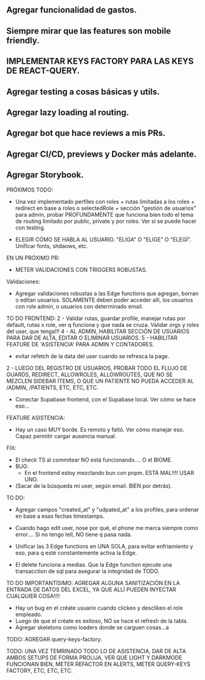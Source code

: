 ## Agregar funcionalidad de gastos.
## Siempre mirar que las features son mobile friendly.
## IMPLEMENTAR KEYS FACTORY PARA LAS KEYS DE REACT-QUERY.
## Agregar testing a cosas básicas y utils.
## Agregar lazy loading al routing.
## Agregar bot que hace reviews a mis PRs.
## Agregar CI/CD, previews y Docker más adelante.
## Agregar Storybook.

PRÓXIMOS TODO:
- Una vez implementado perfiles con roles + rutas limitadas a los roles + redirect en base a roles o selectedRole + sección "gestión de usuarios" para admin, probar PROFUNDAMENTE que funciona bien todo el tema de routing limitado por public, private y por roles. Ver si se puede hacer con testing.



- ELEGIR CÓMO SE HABLA AL USUARIO. "ELIGA" O "ELIGE" O "ELEGÍ". Unificar fonts, shdaows, etc.



EN UN PRÓXIMO PR:
- METER VALIDACIONES CON TRIGGERS ROBUSTAS.

Validaciones:
- Agregar validaciones robustas a las Edge functions que agregan, borran o editan usuarios. SOLAMENTE deben poder acceder allí, los usuarios con role admin, o usuarios con determinado email.



TO DO FRONTEND:
2 - Validar rutas, guardar profile, manejar rutas por default, rutas x role, ver q funciona y que nada se cruza. Validar orgs y roles del user, que tenga!!!
4 - AL ADMIN, HABILITAR SECCIÓN DE USUARIOS PARA DAR DE ALTA, EDITAR O ELIMINAR USUARIOS.
5 - HABILITAR FEATURE DE 'ASISTENCIA' PARA ADMIN Y CONTADORES.

- evitar refetch de la data del user cuando se refresca la page.

2 - LUEGO DEL REGISTRO DE USUARIOS, PROBAR TODO EL FLUJO DE GUARDS, REDIRECT, ALLOWROLES, ALLOWROUTES, QUE NO SE MEZCLEN SIDEBAR ITEMS, O QUE UN PATIENTE NO PUEDA ACCEDER AL /ADMIN, /PATIENTS, ETC, ETC, ETC.



- Conectar Supabase frontend, con el Supabase local. Ver cómo se hace eso...	

FEATURE ASISTENCIA:
- Hay un caso MUY borde. Es remoto y faltó. Ver cómo manejar eso. Capaz permitir cargar ausencia manual.

FIX:
- El check TS al commitear NO está funcionando.... O el BIOME.
- BUG:
	- En el frontend estoy mezclando bun con pnpm. ESTÁ MAL!!!! USAR UNO.
- (Sacar de la búsqueda mi user, según email. BIEN por detrás).


TO DO:
- Agregar campos "created_at" y "udpated_at" a los profiles, para ordenar en base a esas fechas timestamps.
- Cuando hago edit user, nose por qué, el phone me marca siempre como error.... Si no tengo tell, NO tiene q pasa nada.


- Unificar las 3 Edge functions en UNA SOLA, para evitar enfriamiento y eso, para q esté constantemente activa la Edge.
- El delete funciona a medias. Que la Edge function ejecute una transacction de sql para asegurar la integridad de TODO.




TO DO IMPORTANTÍSIMO:
AGREGAR ALGUNA SANITIZACIÓN EN LA ENTRADA DE DATOS DEL EXCEL, YA QUE ALLÍ PUEDEN INYECTAR CUALQUIER COSA!!!!






- Hay un bug en el créate usuario cuando clickeo y desclikeo el role empleado.
- Luego de que el créate es exitoso, NO se hace el refresh de la tabla.
- Agregar skeletons como loaders donde se carguen cosas...a




TODO: AGREGAR query-keys-factory.







TODO: UNA VEZ TEMRINADO TODO LO DE ASISTENCIA, DAR DE ALTA AMBOS SETUPS DE FORMA PROLIJA, VER QUE LIGHT Y DARKMODE FUNCIONAN BIEN, METER REFACTOR EN ALERTS, METER QUERY-KEYS FACTORY, ETC, ETC, ETC.